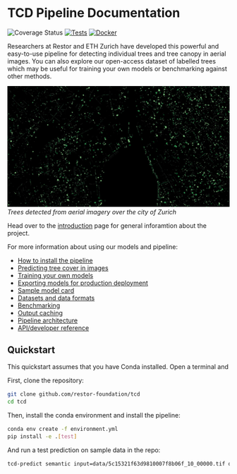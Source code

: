 # TCD Pipeline Documentation

![Coverage Status](coverage-badge.svg)
[![Tests](https://github.com/Restor-Foundation/tcd-pipeline/actions/workflows/python-test.yml/badge.svg)](https://github.com/Restor-Foundation/tcd-pipeline/actions/workflows/python-test.yml)
[![Docker](https://github.com/Restor-Foundation/tcd-pipeline/actions/workflows/docker.yml/badge.svg)](https://github.com/Restor-Foundation/tcd-pipeline/actions/workflows/docker.yml)

Researchers at Restor and ETH Zurich have developed this powerful and easy-to-use pipeline for detecting individual trees and tree canopy in aerial images. You can also explore our open-access dataset of labelled trees which may be useful for training your own models or benchmarking against other methods.

![Zurich tree map, monochrome](images/zurich_trees_mono.jpg)
_Trees detected from aerial imagery over the city of Zurich_

Head over to the [introduction](introduction.md) page for general inforamtion about the project.

For more information about using our models and pipeline:

- [How to install the pipeline](install.md)
- [Predicting tree cover in images](prediction.md)
- [Training your own models](training.md)
- [Exporting models for production deployment](deployment.md)
- [Sample model card](model.md)
- [Datasets and data formats](datasets.md)
- [Benchmarking](benchmark.md)
- [Output caching](cache.md)
- [Pipeline architecture](architecture.md)
- [API/developer reference](reference.md)

## Quickstart

This quickstart assumes that you have Conda installed. Open a terminal and

First, clone the repository:

```bash
git clone github.com/restor-foundation/tcd
cd tcd
```

Then, install the conda environment and install the pipeline:

```bash
conda env create -f environment.yml
pip install -e .[test]
```

And run a test prediction on sample data in the repo:

```bash
tcd-predict semantic input=data/5c15321f63d9810007f8b06f_10_00000.tif output=test_prediction
```
